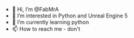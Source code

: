 - 👋 Hi, I’m @FabMrA
- 👀 I’m interested in Python and Unreal Engine 5
- 🌱 I’m currently learning python
- 📫 How to reach me - don't

<!---
FabMrA/FabMrA is a ✨ special ✨ repository because its `README.md` (this file) appears on your GitHub profile.
You can click the Preview link to take a look at your changes.
--->
